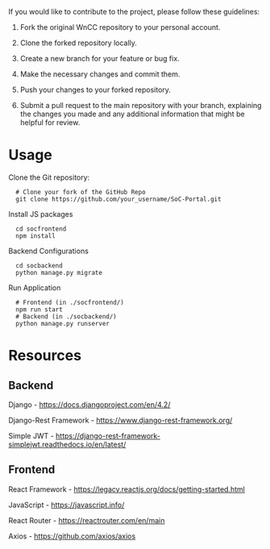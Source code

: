 If you would like to contribute to the project, please follow these guidelines:

1. Fork the original WnCC repository to your personal account.

2. Clone the forked repository locally.

3. Create a new branch for your feature or bug fix.

4. Make the necessary changes and commit them.

5. Push your changes to your forked repository.

6. Submit a pull request to the main repository with your branch, explaining the changes you made and any additional information that might be helpful for review.

# Usage

Clone the Git repository:

```shell
  # Clone your fork of the GitHub Repo
  git clone https://github.com/your_username/SoC-Portal.git
```

Install JS packages

```shell
  cd socfrontend
  npm install
```
Backend Configurations

```shell
  cd socbackend
  python manage.py migrate
```

Run Application

```shell
  # Frontend (in ./socfrontend/)
  npm run start
  # Backend (in ./socbackend/)
  python manage.py runserver
```

# Resources

## Backend
Django - https://docs.djangoproject.com/en/4.2/

Django-Rest Framework - https://www.django-rest-framework.org/

Simple JWT - https://django-rest-framework-simplejwt.readthedocs.io/en/latest/

## Frontend

React Framework - https://legacy.reactjs.org/docs/getting-started.html

JavaScript - https://javascript.info/

React Router - https://reactrouter.com/en/main

Axios - https://github.com/axios/axios

